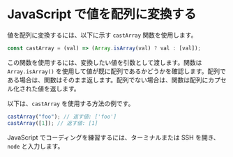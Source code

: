 # JavaScript で値を配列に変換する

値を配列に変換するには、以下に示す `castArray` 関数を使用します。

```js
const castArray = (val) => (Array.isArray(val) ? val : [val]);
```

この関数を使用するには、変換したい値を引数として渡します。関数は `Array.isArray()` を使用して値が既に配列であるかどうかを確認します。配列である場合は、関数はそのまま返します。配列でない場合は、関数は配列にカプセル化された値を返します。

以下は、`castArray` を使用する方法の例です。

```js
castArray("foo"); // 返す値: ['foo']
castArray([1]); // 返す値: [1]
```

JavaScript でコーディングを練習するには、ターミナルまたは SSH を開き、`node` と入力します。
